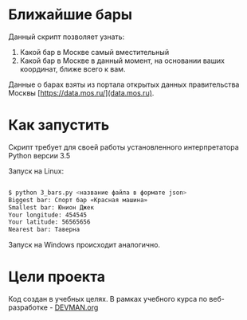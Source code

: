 # Ближайшие бары

Данный скрипт позволяет узнать: 
1. Какой бар в Москве самый вместительный
2. Какой бар в Москве в данный момент, на основании ваших координат, ближе всего к вам.

Данные о барах взяты из портала открытых данных правительства Москвы [https://data.mos.ru/](data.mos.ru).

# Как запустить

Скрипт требует для своей работы установленного интерпретатора Python версии 3.5

Запуск на Linux:

```bash

$ python 3_bars.py <название файла в формате json> 
Biggest bar: Спорт бар «Красная машина»
Smallest bar: Юнион Джек
Your longitude: 454545
Your latitude: 56565656
Nearest bar: Таверна

```

Запуск на Windows происходит аналогично.

# Цели проекта

Код создан в учебных целях. В рамках учебного курса по веб-разработке - [DEVMAN.org](https://devman.org)

